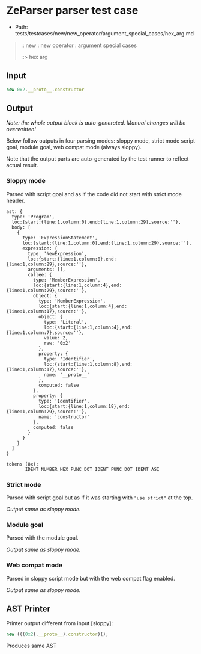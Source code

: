 # ZeParser parser test case

- Path: tests/testcases/new/new_operator/argument_special_cases/hex_arg.md

> :: new : new operator : argument special cases
>
> ::> hex arg

## Input

`````js
new 0x2.__proto__.constructor
`````

## Output

_Note: the whole output block is auto-generated. Manual changes will be overwritten!_

Below follow outputs in four parsing modes: sloppy mode, strict mode script goal, module goal, web compat mode (always sloppy).

Note that the output parts are auto-generated by the test runner to reflect actual result.

### Sloppy mode

Parsed with script goal and as if the code did not start with strict mode header.

`````
ast: {
  type: 'Program',
  loc:{start:{line:1,column:0},end:{line:1,column:29},source:''},
  body: [
    {
      type: 'ExpressionStatement',
      loc:{start:{line:1,column:0},end:{line:1,column:29},source:''},
      expression: {
        type: 'NewExpression',
        loc:{start:{line:1,column:0},end:{line:1,column:29},source:''},
        arguments: [],
        callee: {
          type: 'MemberExpression',
          loc:{start:{line:1,column:4},end:{line:1,column:29},source:''},
          object: {
            type: 'MemberExpression',
            loc:{start:{line:1,column:4},end:{line:1,column:17},source:''},
            object: {
              type: 'Literal',
              loc:{start:{line:1,column:4},end:{line:1,column:7},source:''},
              value: 2,
              raw: '0x2'
            },
            property: {
              type: 'Identifier',
              loc:{start:{line:1,column:8},end:{line:1,column:17},source:''},
              name: '__proto__'
            },
            computed: false
          },
          property: {
            type: 'Identifier',
            loc:{start:{line:1,column:18},end:{line:1,column:29},source:''},
            name: 'constructor'
          },
          computed: false
        }
      }
    }
  ]
}

tokens (8x):
       IDENT NUMBER_HEX PUNC_DOT IDENT PUNC_DOT IDENT ASI
`````

### Strict mode

Parsed with script goal but as if it was starting with `"use strict"` at the top.

_Output same as sloppy mode._

### Module goal

Parsed with the module goal.

_Output same as sloppy mode._

### Web compat mode

Parsed in sloppy script mode but with the web compat flag enabled.

_Output same as sloppy mode._

## AST Printer

Printer output different from input [sloppy]:

````js
new (((0x2).__proto__).constructor)();
````

Produces same AST
